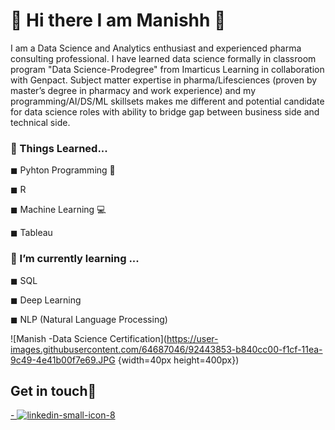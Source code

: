 # 🙂 Hi there I am Manishh 👋

I am a Data Science and Analytics enthusiast and experienced pharma consulting professional. I have learned data science formally in classroom program "Data Science-Prodegree" from Imarticus Learning in collaboration with Genpact. Subject matter expertise in pharma/Lifesciences (proven by master’s degree in pharmacy and work experience) and my programming/AI/DS/ML skillsets makes me different and potential candidate for data science roles with ability to bridge gap between business side and technical side.

### 🔭 Things Learned...

◼ Pyhton Programming 🐍 


◼ R 


◼ Machine Learning 💻


◼ Tableau 



### 🌱 I’m currently learning ...

◼ SQL



◼ Deep Learning


◼ NLP (Natural Language Processing)



![Manish -Data Science Certification](https://user-images.githubusercontent.com/64687046/92443853-b840cc00-f1cf-11ea-9c49-4e41b00f7e69.JPG {width=40px height=400px})



## Get in touch📌
[- ![linkedin-small-icon-8](https://user-images.githubusercontent.com/64687046/92444478-93992400-f1d0-11ea-9e6a-968ce2427773.jpg)](https://www.linkedin.com/in/manish999dahivadkar/)
<!--
**Manish-Dahivadkar/Manish-Dahivadkar** is a ✨ _special_ ✨ repository because its `README.md` (this file) appears on your GitHub profile.

Here are some ideas to get you started:

- 🔭 I’m currently working on ...
- 🌱 I’m currently learning ...
- 👯 I’m looking to collaborate on ...
- 🤔 I’m looking for help with ...
- 💬 Ask me about ...
- 📫 How to reach me: ...
- 😄 Pronouns: ...
- ⚡ Fun fact: ...
-->
